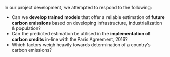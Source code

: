 In our project development, we attempted to respond to the following:
- Can we **develop trained models** that offer a reliable estimation of **future carbon emissions** based on developing infrastructure, industrialization & population?
- Can the predicted estimation be utilised in the **implementation of carbon credits** in-line with the Paris Agreement, 2016?
- Which factors weigh heavily towards determination of a country’s carbon emissions?

